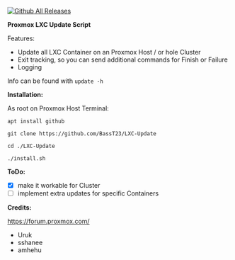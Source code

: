 [![Github All Releases](https://img.shields.io/github/downloads/BassT23/LXC-Update/total.svg)]()

**Proxmox LXC Update Script**

Features:
- Update all LXC Container on an Proxmox Host / or hole Cluster
- Exit tracking, so you can send additional commands for Finish or Failure 
- Logging

Info can be found with `update -h`

**Installation:**

As root on Proxmox Host Terminal:
```
apt install github
```
```
git clone https://github.com/BassT23/LXC-Update
```
```
cd ./LXC-Update
```
```
./install.sh
```

**ToDo:**

- [x] make it workable for Cluster
- [ ] implement extra updates for specific Containers

**Credits:**

https://forum.proxmox.com/
- Uruk
- sshanee
- amhehu
